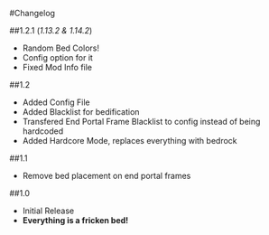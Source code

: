 #Changelog      

##1.2.1 (_1.13.2 & 1.14.2_)     
- Random Bed Colors!
- Config option for it
- Fixed Mod Info file

##1.2      
- Added Config File      
- Added Blacklist for bedification   
- Transfered End Portal Frame Blacklist to config instead of being hardcoded
- Added Hardcore Mode, replaces everything with bedrock      

##1.1
- Remove bed placement on end portal frames      

##1.0
- Initial Release
- **Everything is a fricken bed!**      
